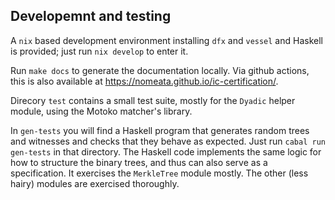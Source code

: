## Developemnt and testing

A `nix` based development environment installing `dfx` and `vessel` and Haskell is provided; just
run `nix develop` to enter it.

Run `make docs` to generate the documentation locally. Via github actions, this is also available
at <https://nomeata.github.io/ic-certification/>.

Direcory `test` contains a small test suite, mostly for the `Dyadic` helper module, using the
Motoko matcher's library. 

In `gen-tests` you will find a Haskell program that generates random trees and witnesses and checks
that they behave as expected.  Just run `cabal run gen-tests` in that directory.
The Haskell code implements the same logic for how to structure the binary
trees, and thus can also serve as a specification. It exercises the `MerkleTree` module mostly.
The other (less hairy) modules are exercised thoroughly.
